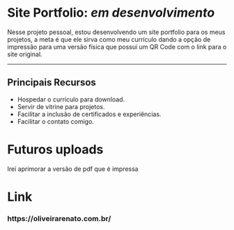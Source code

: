 
<h1> Site Portfolio: <i>em desenvolvimento</i></h1>
<p>Nesse projeto pessoal, estou desenvolvendo um site portfolio para os meus projetos, a meta é que ele sirva como meu currículo dando a opção de impressão para uma versão física que possui um QR Code com o link para o site original. </p>

<hr>

<h2>Principais Recursos</h2>
<ul>
<li>Hospedar o currículo para download.</li>
<li>Servir de vitrine para projetos.</li>
<li>Facilitar a inclusão de certificados e experiências.</li>
<li>Facilitar o contato comigo.</li>
</ul>

<h1> Futuros uploads </h1>
<p><span>Irei aprimorar a versão de pdf que é impressa<span></p>

<h1>Link</h1>
  <h3>https://oliveirarenato.com.br/</h3>
  

